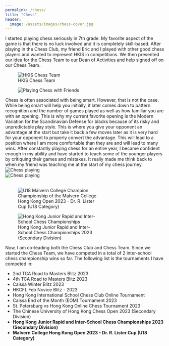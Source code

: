 ```yaml
---
permalink: /chess/
title: "Chess"
header:
  image: /assets/images/chess-cover.jpg
---
```


I started playing chess seriously in 7th grade. My favorite aspect of the game is that there is no luck involved and it is completely skill-based. After playing in the Chess Club, my friend Eric and I played with other good chess players and wanted to represent HKIS in competitions. We then presented our idea for the Chess Team to our Dean of Activities and help signed off on our Chess Team.

<figure style="width: 100%" class="align-center">
  <img src="{{ site.url }}{{ site.baseurl }}/assets/images/chess-saint-joseph01.jpg" alt="HKIS Chess Team">
  <figcaption>HKIS Chess Team</figcaption>
</figure>

<figure style="width: 50%" class="align-right">
  <img src="{{ site.url }}{{ site.baseurl }}/assets/images/chess-w-jamison.jpg" alt="Playing Chess with Friends">
</figure>
Chess is often associated with being smart. However, that is not the case. While being smart will help you initially, it later comes down to pattern recognition and the number of games played as well as how familiar you are with an opening. This is why my current favorite opening is the Modern Variation for the Scandinavian Defense for blacks because of its risky and unpredictable play style. This is where you give your opponent an advantage at the start but take it back a few moves later as it is very hard for your opponent to properly convert the advantage. This will lead to a position where I am more comfortable than they are and will lead to many wins. After constantly playing chess for an entire year, I became confident enough in my ability and have started to teach some of the younger players by critiquing their games and mistakes. It really made me think back to when my friend was teaching me at the start of my chess journey.

<div class="row">
  <div class="column" style="width: 50%;">
    <img src="{{ site.url }}{{ site.baseurl }}/assets/images/chess001.jpg" alt="Chess playing">
  </div>
  <div class="column" style="width: 50%;">
    <img src="{{ site.url }}{{ site.baseurl }}/assets/images/chess002.jpg" alt="Chess playing">
  </div>
</div>
<br />


<figure style="width: 50%" class="align-right">
  <img src="{{ site.url }}{{ site.baseurl }}/assets/images/chess-malvern.jpg" alt="U18 Malvern College Champion">
  <figcaption>Championship of the Malvern College Hong Kong Open 2023 - Dr. R. Lister Cup (U18 Category)</figcaption>
</figure>

<figure style="width: 50%" class="align-right">
  <img src="{{ site.url }}{{ site.baseurl }}/assets/images/chess-saint-joseph02.jpg" alt="Hong Kong Junior Rapid and Inter-School Chess Championships">
  <figcaption>Hong Kong Junior Rapid and Inter-School Chess Championships 2023 (Secondary Division)</figcaption>
</figure>

Now, I am co-leading both the Chess Club and Chess Team. Since we started the Chess Team, we have competed in a total of 2 inter-school chess championship wins so far. The following list is the tournaments I have competed in:

* 2nd TCA Road to Masters Blitz 2023
* 4th TCA Road to Masters Blitz 2023
* Caissa Winter Blitz 2023
* HKCFL Feb Novice Blitz - 2023
* Hong Kong International School Chess Club Online Tournament
* Caissa End of the Month (EOM) Tournament 2023
* St. Petersburg vs Hong Kong Online Chess Tournament 2023
* The Chinese University of Hong Kong Chess Open 2023 (Secondary Division)
* **Hong Kong Junior Rapid and Inter-School Chess Championships 2023 (Secondary Division)**
* **Malvern College Hong Kong Open 2023 - Dr. R. Lister Cup (U18 Category)**